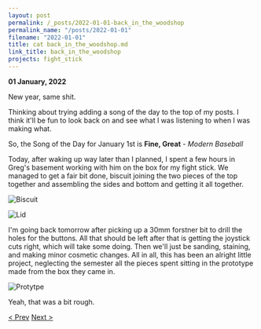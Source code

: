```yaml
---
layout: post
permalink: /_posts/2022-01-01-back_in_the_woodshop
permalink_name: "/posts/2022-01-01"
filename: "2022-01-01"
title: cat back_in_the_woodshop.md
link_title: back_in_the_woodshop
projects: fight_stick
---
```

**01 January, 2022**

New year, same shit.

Thinking about trying adding a song of the day to the top of my posts. I think it'll be fun to look back on and see what I was listening to when I was making what.

So, the Song of the Day for January 1st is **Fine, Great** - *Modern Baseball*

Today, after waking up way later than I planned, I spent a few hours in Greg's basement working with him on the box for my fight stick. We managed to get a fair bit done, biscuit joining the two pieces of the top together and assembling the sides and bottom and getting it all together. 

![Biscuit](../assets/images/biscuit_setting.jpg)

![Lid](../assets/images/lid_setting.jpg)

I'm going back tomorrow after picking up a 30mm forstner bit to drill the holes for the buttons. All that should be left after that is getting the joystick cuts right, which will take some doing. Then we'll just be sanding, staining, and making minor cosmetic changes. All in all, this has been an alright little project, neglecting the semester all the pieces spent sitting in the prototype made from the box they came in.

![Protytpe](../assets/images/prototype_stick.jpg)

Yeah, that was a bit rough.

[< Prev](/_posts/2021-12-31-finishing_out_the_year)    [Next >](/all_caught_up)
